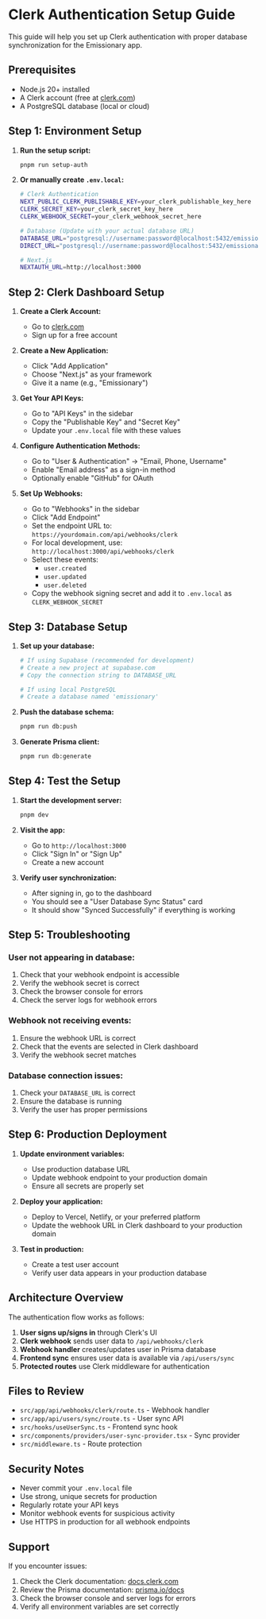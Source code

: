 # Clerk Authentication Setup Guide

This guide will help you set up Clerk authentication with proper database synchronization for the Emissionary app.

## Prerequisites

- Node.js 20+ installed
- A Clerk account (free at [clerk.com](https://clerk.com))
- A PostgreSQL database (local or cloud)

## Step 1: Environment Setup

1. **Run the setup script:**
   ```bash
   pnpm run setup-auth
   ```

2. **Or manually create `.env.local`:**
   ```bash
   # Clerk Authentication
   NEXT_PUBLIC_CLERK_PUBLISHABLE_KEY=your_clerk_publishable_key_here
   CLERK_SECRET_KEY=your_clerk_secret_key_here
   CLERK_WEBHOOK_SECRET=your_clerk_webhook_secret_here

   # Database (Update with your actual database URL)
   DATABASE_URL="postgresql://username:password@localhost:5432/emissionary"
   DIRECT_URL="postgresql://username:password@localhost:5432/emissionary"

   # Next.js
   NEXTAUTH_URL=http://localhost:3000
   ```

## Step 2: Clerk Dashboard Setup

1. **Create a Clerk Account:**
   - Go to [clerk.com](https://clerk.com)
   - Sign up for a free account

2. **Create a New Application:**
   - Click "Add Application"
   - Choose "Next.js" as your framework
   - Give it a name (e.g., "Emissionary")

3. **Get Your API Keys:**
   - Go to "API Keys" in the sidebar
   - Copy the "Publishable Key" and "Secret Key"
   - Update your `.env.local` file with these values

4. **Configure Authentication Methods:**
   - Go to "User & Authentication" → "Email, Phone, Username"
   - Enable "Email address" as a sign-in method
   - Optionally enable "GitHub" for OAuth

5. **Set Up Webhooks:**
   - Go to "Webhooks" in the sidebar
   - Click "Add Endpoint"
   - Set the endpoint URL to: `https://yourdomain.com/api/webhooks/clerk`
   - For local development, use: `http://localhost:3000/api/webhooks/clerk`
   - Select these events:
     - `user.created`
     - `user.updated`
     - `user.deleted`
   - Copy the webhook signing secret and add it to `.env.local` as `CLERK_WEBHOOK_SECRET`

## Step 3: Database Setup

1. **Set up your database:**
   ```bash
   # If using Supabase (recommended for development)
   # Create a new project at supabase.com
   # Copy the connection string to DATABASE_URL

   # If using local PostgreSQL
   # Create a database named 'emissionary'
   ```

2. **Push the database schema:**
   ```bash
   pnpm run db:push
   ```

3. **Generate Prisma client:**
   ```bash
   pnpm run db:generate
   ```

## Step 4: Test the Setup

1. **Start the development server:**
   ```bash
   pnpm dev
   ```

2. **Visit the app:**
   - Go to `http://localhost:3000`
   - Click "Sign In" or "Sign Up"
   - Create a new account

3. **Verify user synchronization:**
   - After signing in, go to the dashboard
   - You should see a "User Database Sync Status" card
   - It should show "Synced Successfully" if everything is working

## Step 5: Troubleshooting

### User not appearing in database:
1. Check that your webhook endpoint is accessible
2. Verify the webhook secret is correct
3. Check the browser console for errors
4. Check the server logs for webhook errors

### Webhook not receiving events:
1. Ensure the webhook URL is correct
2. Check that the events are selected in Clerk dashboard
3. Verify the webhook secret matches

### Database connection issues:
1. Check your `DATABASE_URL` is correct
2. Ensure the database is running
3. Verify the user has proper permissions

## Step 6: Production Deployment

1. **Update environment variables:**
   - Use production database URL
   - Update webhook endpoint to your production domain
   - Ensure all secrets are properly set

2. **Deploy your application:**
   - Deploy to Vercel, Netlify, or your preferred platform
   - Update the webhook URL in Clerk dashboard to your production domain

3. **Test in production:**
   - Create a test user account
   - Verify user data appears in your production database

## Architecture Overview

The authentication flow works as follows:

1. **User signs up/signs in** through Clerk's UI
2. **Clerk webhook** sends user data to `/api/webhooks/clerk`
3. **Webhook handler** creates/updates user in Prisma database
4. **Frontend sync** ensures user data is available via `/api/users/sync`
5. **Protected routes** use Clerk middleware for authentication

## Files to Review

- `src/app/api/webhooks/clerk/route.ts` - Webhook handler
- `src/app/api/users/sync/route.ts` - User sync API
- `src/hooks/useUserSync.ts` - Frontend sync hook
- `src/components/providers/user-sync-provider.tsx` - Sync provider
- `src/middleware.ts` - Route protection

## Security Notes

- Never commit your `.env.local` file
- Use strong, unique secrets for production
- Regularly rotate your API keys
- Monitor webhook events for suspicious activity
- Use HTTPS in production for all webhook endpoints

## Support

If you encounter issues:
1. Check the Clerk documentation: [docs.clerk.com](https://docs.clerk.com)
2. Review the Prisma documentation: [prisma.io/docs](https://prisma.io/docs)
3. Check the browser console and server logs for errors
4. Verify all environment variables are set correctly 